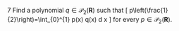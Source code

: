 7 Find a polynomial $q \in \mathcal{P}_{2}(\mathbf{R})$ such that
\[
p\left(\frac{1}{2}\right)=\int_{0}^{1} p(x) q(x) d x
\]
for every $p \in \mathcal{P}_{2}(\mathbf{R})$.
